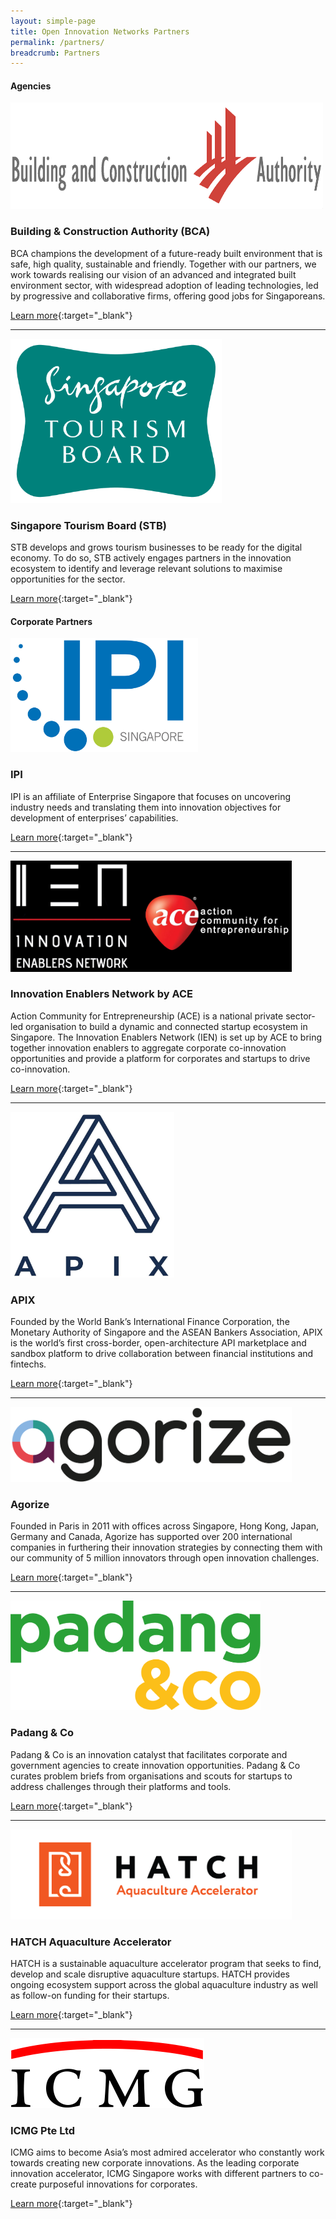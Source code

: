 ```yaml
---
layout: simple-page
title: Open Innovation Networks Partners
permalink: /partners/
breadcrumb: Partners
---
```

                                                                                  
#### <b>Agencies</b>


<img src="/images/partners/BCA.png" alt="1" style="width:500px;height:170px">

<h3>Building & Construction Authority (BCA)</h3>

BCA champions the development of a future-ready built environment that is safe, high quality, sustainable and friendly. Together with our partners, we work towards realising our vision of an advanced and integrated built environment sector, with widespread adoption of leading technologies, led by progressive and collaborative firms, offering good jobs for Singaporeans.

[Learn more](http://www.bca.gov.sg/researchinnovation/BEAMP.html){:target="_blank"}

---

<img src="/images/partners/STB logo high res.png" alt="1" style="width:338px;height:263px">

<h3>Singapore Tourism Board (STB)</h3>

STB develops and grows tourism businesses to be ready for the digital economy. To do so, STB actively engages partners in the innovation ecosystem to identify and leverage relevant solutions to maximise opportunities for the sector.

[Learn more](http://www.sgtourismaccelerator.com/){:target="_blank"}

#### <b>Corporate Partners</b>


<img src="/images/partners/IPI_MasterLogoColAW_RGB.JPG" alt="1" style="width:300px;height:182px">

<h3>IPI</h3>

IPI is an affiliate of Enterprise Singapore that focuses on uncovering industry needs and translating them into innovation objectives for development of enterprises’ capabilities.

[Learn more](https://www.ipi-singapore.org){:target="_blank"}

---

<img src="/images/partners/IEN by ACE.JPG" alt="1" style="width:450px;height:178px">

<h3>Innovation Enablers Network by ACE</h3>

Action Community for Entrepreneurship (ACE) is a national private sector-led organisation to build a dynamic and connected startup ecosystem in Singapore. The Innovation Enablers Network (IEN) is set up by ACE to bring together innovation enablers to aggregate corporate co-innovation opportunities and provide a platform for corporates and startups to drive co-innovation.

[Learn more](https://epic.ace.org.sg/ien){:target="_blank"}

---

<img src="/images/partners/APIX logo.JPG" alt="1" style="width:262px;height:265px">

<h3>APIX</h3>

Founded by the World Bank’s International Finance Corporation, the Monetary Authority of Singapore and the ASEAN Bankers Association, APIX is the world’s first cross-border, open-architecture API marketplace and sandbox platform to drive collaboration between financial institutions and fintechs.

[Learn more](http://www.apixplatform.com/){:target="_blank"}

---

<img src="/images/partners/Agorize Logo.png" alt="1" style="width:450px;height:120px">

<h3>Agorize</h3> 
Founded in Paris in 2011 with offices across Singapore, Hong Kong, Japan, Germany and Canada, Agorize has supported over 200 international companies in furthering their innovation strategies by connecting them with our community of 5 million innovators through open innovation challenges.

[Learn more](https://www.agorize.com/en){:target="_blank"}

---

<img src="/images/partners/padang&co logo_colour.png" alt="1" style="width:400px;height:175px">

<h3>Padang & Co</h3>

Padang & Co is an innovation catalyst that facilitates corporate and government agencies to create innovation opportunities. Padang & Co curates problem briefs from organisations and scouts for startups to address challenges through their platforms and tools.

[Learn more](http://www.padang.co){:target="_blank"}

---

<img src="/images/partners/HATCH Aquaculture Accelerator Logo.png" alt="1" style="width:450px;height:144px">

<h3>HATCH Aquaculture Accelerator</h3>

HATCH is a sustainable aquaculture accelerator program that seeks to find, develop and scale disruptive aquaculture startups. HATCH provides ongoing ecosystem support across the global aquaculture industry as well as follow-on funding for their startups.

[Learn more](http://www.hatch.blue/){:target="_blank"}

---

<img src="/images/partners/ICMG logo.PNG" alt="1" style="width:310px;height:112px">

<h3>ICMG Pte Ltd</h3>

ICMG aims to become Asia’s most admired accelerator who constantly work towards creating new corporate innovations. As the leading corporate innovation accelerator, ICMG Singapore works with different partners to co-create purposeful innovations for corporates.

[Learn more](https://www.icmg.com.sg/en/#concept){:target="_blank"}




